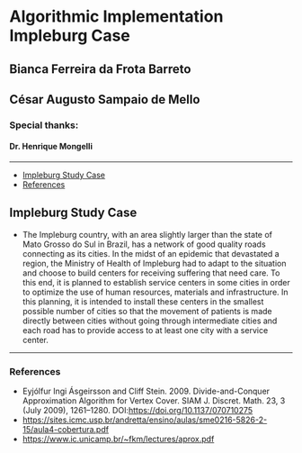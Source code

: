 # Algorithmic Implementation Impleburg Case

## Bianca Ferreira da Frota Barreto

## César Augusto Sampaio de Mello

### Special thanks:

#### Dr. Henrique Mongelli

---

- [Impleburg Study Case](#impleburg-study-case)
- [References](#references)

## Impleburg Study Case

- The Impleburg country, with an area slightly larger than the state of Mato Grosso do Sul
  in Brazil, has a network of good quality roads connecting as its cities. In the midst of an epidemic that devastated a region, the Ministry of Health of Impleburg had to adapt to the situation and choose to build centers for receiving suffering that need care. To this end, it is planned to establish service centers in some cities in order to optimize the use of human resources, materials and infrastructure. In this planning, it is intended to install these centers in the smallest possible number of cities so that the movement of patients is made directly between cities without going through intermediate cities and each road has to provide access to at least one city with a service center.

---

### References

- Eyjólfur Ingi Ásgeirsson and Cliff Stein. 2009. Divide-and-Conquer Approximation Algorithm for Vertex Cover. SIAM J. Discret. Math. 23, 3 (July 2009), 1261–1280. DOI:https://doi.org/10.1137/070710275
- https://sites.icmc.usp.br/andretta/ensino/aulas/sme0216-5826-2-15/aula4-cobertura.pdf
- https://www.ic.unicamp.br/~fkm/lectures/aprox.pdf
